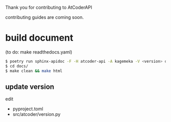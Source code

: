 Thank you for contributing to AtCoderAPI

contributing guides are coming soon.


# build document 
(to do: make readthedocs.yaml) 
```bash
$ poetry run sphinx-apidoc -F -H atcoder-api -A kagemeka -V <version> docs/ src/
$ cd docs/
$ make clean && make html
```


## update version
edit 
- pyproject.toml
- src/atcoder/version.py